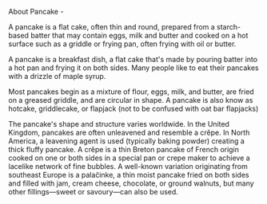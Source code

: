 About Pancake -

A pancake is a flat cake, often thin and round, prepared from a starch-based batter that may contain eggs, milk and butter and cooked on a hot surface such as a griddle or frying pan, often frying with oil or butter.

A pancake is a breakfast dish, a flat cake that's made by pouring batter into a hot pan and frying it on both sides. Many people like to eat their pancakes with a drizzle of maple syrup.

Most pancakes begin as a mixture of flour, eggs, milk, and butter, are fried on a greased griddle, and are circular in shape.
A pancake is also know as hotcake, griddlecake, or flapjack (not to be confused with oat bar flapjacks)

The pancake's shape and structure varies worldwide. In the United Kingdom, pancakes are often unleavened and resemble a crêpe. In North America, a leavening agent is used (typically baking powder) creating a thick fluffy pancake. A crêpe is a thin Breton pancake of French origin cooked on one or both sides in a special pan or crepe maker to achieve a lacelike network of fine bubbles. A well-known variation originating from southeast Europe is a palačinke, a thin moist pancake fried on both sides and filled with jam, cream cheese, chocolate, or ground walnuts, but many other fillings—sweet or savoury—can also be used.